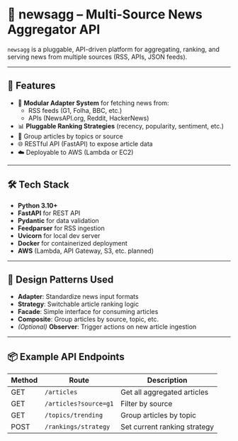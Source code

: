 # 📰 newsagg – Multi-Source News Aggregator API

`newsagg` is a pluggable, API-driven platform for aggregating, ranking, and serving news from multiple sources (RSS, APIs, JSON feeds).

---

## 🚀 Features

- 🧩 **Modular Adapter System** for fetching news from:
  - RSS feeds (G1, Folha, BBC, etc.)
  - APIs (NewsAPI.org, Reddit, HackerNews)
- 📊 **Pluggable Ranking Strategies** (recency, popularity, sentiment, etc.)
- 🧠 Group articles by topics or source
- 🌐 RESTful API (FastAPI) to expose article data
- ☁️ Deployable to AWS (Lambda or EC2)

---

## 🛠️ Tech Stack

- **Python 3.10+**
- **FastAPI** for REST API
- **Pydantic** for data validation
- **Feedparser** for RSS ingestion
- **Uvicorn** for local dev server
- **Docker** for containerized deployment
- **AWS** (Lambda, API Gateway, S3, etc. planned)

---

## 🧠 Design Patterns Used

- **Adapter**: Standardize news input formats
- **Strategy**: Switchable article ranking logic
- **Facade**: Simple interface for consuming articles
- **Composite**: Group articles by source, topic, etc.
- *(Optional)* **Observer**: Trigger actions on new article ingestion

---

## 📦 Example API Endpoints

| Method | Route | Description |
|--------|-------|-------------|
| GET    | `/articles` | Get all aggregated articles |
| GET    | `/articles?source=g1` | Filter by source |
| GET    | `/topics/trending` | Group articles by topic |
| POST   | `/rankings/strategy` | Set current ranking strategy |
